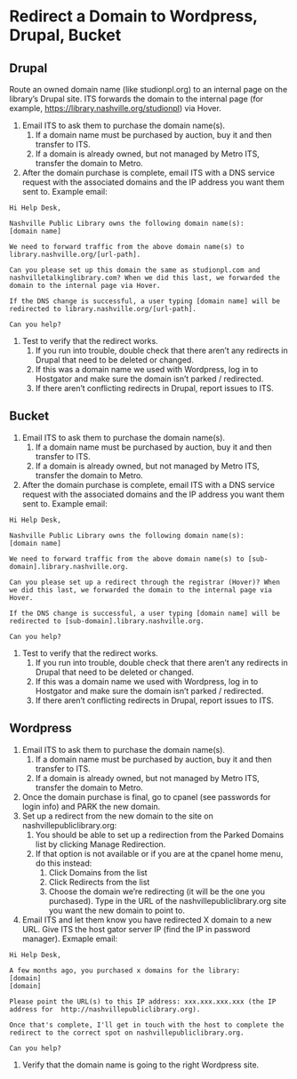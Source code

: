 # Redirect a Domain to Wordpress, Drupal, Bucket

## Drupal

Route an owned domain name (like studionpl.org) to an internal page on the library’s Drupal site. ITS forwards the domain to the internal page (for example, https://library.nashville.org/studionpl) via Hover.

1. Email ITS to ask them to purchase the domain name(s).
      1. If a domain name must be purchased by auction, buy it and then transfer to ITS.
      1. If a domain is already owned, but not managed by Metro ITS, transfer the domain to Metro.
1. After the domain purchase is complete, email ITS with a DNS service request with the associated domains and the IP address you want them sent to. Example email:  
```
Hi Help Desk,

Nashville Public Library owns the following domain name(s):
[domain name]

We need to forward traffic from the above domain name(s) to library.nashville.org/[url-path].

Can you please set up this domain the same as studionpl.com and nashvilletalkinglibrary.com? When we did this last, we forwarded the domain to the internal page via Hover.

If the DNS change is successful, a user typing [domain name] will be redirected to library.nashville.org/[url-path].

Can you help?
```
1. Test to verify that the redirect works.
      1. If you run into trouble, double check that there aren’t any redirects in Drupal that need to be deleted or changed.
      1. If this was a domain name we used with Wordpress, log in to Hostgator and make sure the domain isn’t parked / redirected.
      1. If there aren’t conflicting redirects in Drupal, report issues to ITS.

## Bucket

1. Email ITS to ask them to purchase the domain name(s).
      1. If a domain name must be purchased by auction, buy it and then transfer to ITS.
      1. If a domain is already owned, but not managed by Metro ITS, transfer the domain to Metro.
1. After the domain purchase is complete, email ITS with a DNS service request with the associated domains and the IP address you want them sent to. Example email:  
```
Hi Help Desk,

Nashville Public Library owns the following domain name(s):
[domain name]

We need to forward traffic from the above domain name(s) to [sub-domain].library.nashville.org.

Can you please set up a redirect through the registrar (Hover)? When we did this last, we forwarded the domain to the internal page via Hover.

If the DNS change is successful, a user typing [domain name] will be redirected to [sub-domain].library.nashville.org.

Can you help?
```
1. Test to verify that the redirect works.
      1. If you run into trouble, double check that there aren’t any redirects in Drupal that need to be deleted or changed.
      1. If this was a domain name we used with Wordpress, log in to Hostgator and make sure the domain isn’t parked / redirected.
      1. If there aren’t conflicting redirects in Drupal, report issues to ITS.

## Wordpress

1. Email ITS to ask them to purchase the domain name(s).
      1. If a domain name must be purchased by auction, buy it and then transfer to ITS.
      1. If a domain is already owned, but not managed by Metro ITS, transfer the domain to Metro.
1. Once the domain purchase is final, go to cpanel (see passwords for login info) and PARK the new domain.
1. Set up a redirect from the new domain to the site on nashvillepubliclibrary.org:
      1. You should be able to set up a redirection from the Parked Domains list by clicking Manage Redirection.
      1. If that option is not available or if you are at the cpanel home menu, do this instead:
         1. Click Domains from the list
         1. Click Redirects from the list
         1. Choose the domain we’re redirecting (it will be the one you purchased). Type in the URL of the nashvillepubliclibrary.org site you want the new domain to point to.
1. Email ITS and let them know you have redirected X domain to a new URL. Give ITS the host gator server IP (find the IP in password manager). Exmaple email:   
```
Hi Help Desk,

A few months ago, you purchased x domains for the library:
[domain]
[domain]

Please point the URL(s) to this IP address: xxx.xxx.xxx.xxx (the IP address for  http://nashvillepubliclibrary.org).

Once that's complete, I'll get in touch with the host to complete the redirect to the correct spot on nashvillepubliclibrary.org.

Can you help?
```
1. Verify that the domain name is going to the right Wordpress site.
